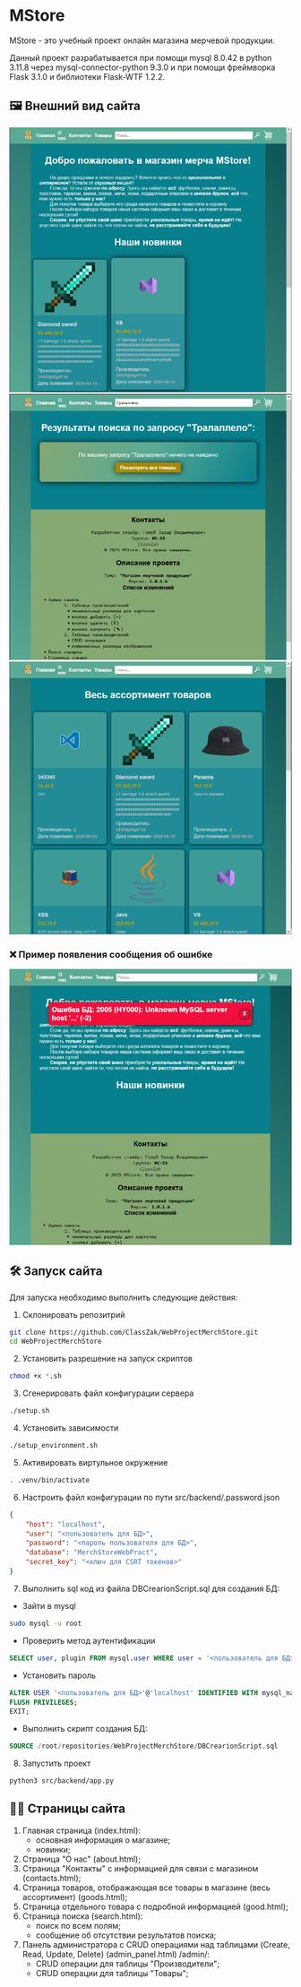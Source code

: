 # MStore

MStore - это учебный проект онлайн магазина мерчевой продукции.

Данный проект разрабатывается при помощи mysql 8.0.42 в python 3.11.8 через mysql-connector-python       9.3.0 и при помощи фреймворка Flask 3.1.0 и библиотеки Flask-WTF 1.2.2. 

## 🖼️ Внешний вид сайта
![Image alt](https://github.com/ClassZak/WebProjectMerchStore/blob/master/screenshot1.png)
![Image alt](https://github.com/ClassZak/WebProjectMerchStore/blob/master/screenshot2.png)
![Image alt](https://github.com/ClassZak/WebProjectMerchStore/blob/master/screenshot3.png)

### ❌ Пример появления сообщения об ошибке

![Image alt](https://github.com/ClassZak/WebProjectMerchStore/blob/master/screenshot4.png)


## 🛠 Запуск сайта

Для запуска необходимо выполнить следующие действия:
1) Склонировать репозитрий 
```bash
git clone https://github.com/ClassZak/WebProjectMerchStore.git
cd WebProjectMerchStore
```
2) Установить разрешение на запуск скриптов
```bash
chmod +x *.sh
```
3) Сгенерировать файл конфигурации сервера
```bash
./setup.sh
```
4) Установить зависимости
```bash
./setup_environment.sh
```
5) Активировать виртульное окружение
```bash
. .venv/bin/activate
```
6) Настроить файл конфигурации по пути src/backend/.password.json
```json
{
	"host": "localhost",
	"user": "<пользователь для БД>",
	"password": "<пароль пользователя для БД>",
	"database": "MerchStoreWebPract",
	"secret_key": "<ключ для CSRT токенов>"
}
```
7) Выполнить sql код из файла DBCrearionScript.sql для создания БД:
- Зайти в mysql
```bash
sudo mysql -u root
```
- Проверить метод аутентификации
```sql
SELECT user, plugin FROM mysql.user WHERE user = '<пользователь для БД>';
```
- Установить пароль
```sql
ALTER USER '<пользователь для БД>'@'localhost' IDENTIFIED WITH mysql_native_password BY '<пароль>';
FLUSH PRIVILEGES;
EXIT;
```
- Выполнить скрипт создания БД:
```sql
SOURCE /root/repositories/WebProjectMerchStore/DBCrearionScript.sql
```

8) Запустить проект
```bash
python3 src/backend/app.py
```

## 👨‍💻 Страницы сайта

1) Главная страница (index.html):
	- основная информация о магазине;
	- новинки;
2) Страница "О нас" (about.html);
3) Страница "Контакты" с информацией для связи с магазином (contacts.html);
4) Страница товаров, отображающая все товары в магазине (весь ассортимент) (goods.html);
4) Страница отдельного товара с подробной информацией (good.html);
5) Страница поиска (search.html):
	- поиск по всем полям;
	- сообщение об отсутствии результатов поиска;
6) Панель администратора с CRUD операциями над таблицами (Create, Read, Update, Delete) (admin_panel.html) /admin/:
	- CRUD операции для таблицы "Производители";
	- CRUD операции для таблицы "Товары";